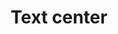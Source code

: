 ---
title: Text center
editable: '<line x1="15" y1="20" x2="85" y2="20" />
   <line x1="25" y1="50" x2="75" y2="50" />
   <line x1="35" y1="80" x2="65" y2="80" />'
order: 30
---